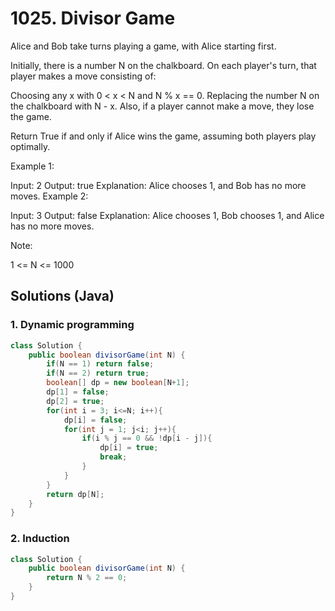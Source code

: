 # 1025. Divisor Game

Alice and Bob take turns playing a game, with Alice starting first.

Initially, there is a number N on the chalkboard.  On each player's turn, that player makes a move consisting of:

Choosing any x with 0 < x < N and N % x == 0.
Replacing the number N on the chalkboard with N - x.
Also, if a player cannot make a move, they lose the game.

Return True if and only if Alice wins the game, assuming both players play optimally.

 

Example 1:

Input: 2
Output: true
Explanation: Alice chooses 1, and Bob has no more moves.
Example 2:

Input: 3
Output: false
Explanation: Alice chooses 1, Bob chooses 1, and Alice has no more moves.


Note:

1 <= N <= 1000



## Solutions (Java)

### 1. Dynamic programming

```java
class Solution {
    public boolean divisorGame(int N) {
        if(N == 1) return false;
        if(N == 2) return true;
        boolean[] dp = new boolean[N+1];
        dp[1] = false;
        dp[2] = true;
        for(int i = 3; i<=N; i++){
            dp[i] = false;
            for(int j = 1; j<i; j++){
                if(i % j == 0 && !dp[i - j]){
                    dp[i] = true;
                    break;
                }
            }
        }
        return dp[N];
    }
}
```



### 2. Induction

```java
class Solution {
    public boolean divisorGame(int N) {
        return N % 2 == 0;
    }
}
```

